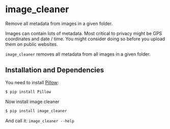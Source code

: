 # image_cleaner
Remove all metadata from images in a given folder.

Images can contain lots of metadata. Most critical to privacy might be GPS
coordinates and date / time. You might consider doing so before you upload them
on public websites.

`image_cleaner` removes all metadata from all images in a given folder.


## Installation and Dependencies

You need to install [Pillow](http://pillow.readthedocs.org/installation.html):

```bash
$ pip install Pillow
```

Now install image cleaner

```bash
$ pip install image_cleaner
```

And call it: `image_cleaner --help`
